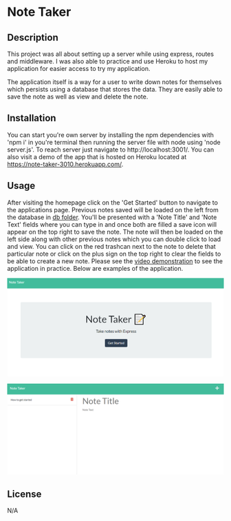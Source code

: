 # Note Taker 

## Description

This project was all about setting up a server while using express, routes and middleware. I was also able to practice and use Heroku to host my application for easier access to try my application. 

The application itself is a way for a user to write down notes for themselves which persists using a database that stores the data. They are easily able to save the note as well as view and delete the note. 

## Installation

You can start you're own server by installing the npm dependencies with 'npm i' in you're terminal then running the server file with node using 'node server.js'. To reach server just navigate to http://localhost:3001/. You can also visit a demo of the app that is hosted on Heroku located at https://note-taker-3010.herokuapp.com/. 

## Usage

After visiting the homepage click on the 'Get Started' button to navigate to the applications page. Previous notes saved will be loaded on the left from the database in [db folder](./db/db.json). You'll be presented with a 'Note Title' and 'Note Text' fields where you can type in and once both are filled a save icon will appear on the top right to save the note. The note will then be loaded on the left side along with other previous notes which you can double click to load and view. You can click on the red trashcan next to the note to delete that particular note or click on the plus sign on the top right to clear the fields to be able to create a new note. Please see the 
[video demonstration](https://drive.google.com/file/d/1gp5RF3bwHVmhgwx5F_JEtSqUWTh6V3pH/view) to see the application in practice. Below are examples of the application. 

![Home page](./images/project_preview_home.png)


![Notes page](./images/project_preview_notes.png)


## License

N/A